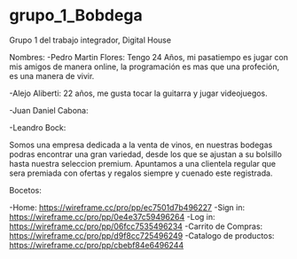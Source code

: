 # grupo_1_Bobdega
Grupo 1 del trabajo integrador, Digital House

Nombres:
-Pedro Martin Flores: Tengo 24 Años, mi pasatiempo es jugar con mis amigos de manera online, la programación es mas que una profeción, es una manera de vivir.

-Alejo Aliberti: 22 años, me gusta tocar la guitarra y jugar videojuegos.  

-Juan Daniel Cabona: 

-Leandro Bock:


Somos una empresa dedicada a la venta de vinos, en nuestras bodegas podras encontrar una gran variedad, desde los que se ajustan a su bolsillo hasta nuestra seleccion premium. Apuntamos a una clientela regular que sera premiada con ofertas y regalos siempre y cuenado este registrada.


Bocetos:  

-Home: https://wireframe.cc/pro/pp/ec7501d7b496227
-Sign in: https://wireframe.cc/pro/pp/0e4e37c59496264
-Log in: https://wireframe.cc/pro/pp/06fcc7535496234
-Carrito de Compras: https://wireframe.cc/pro/pp/d9f8cc725496249
-Catalogo de productos: https://wireframe.cc/pro/pp/cbebf84e6496244 
